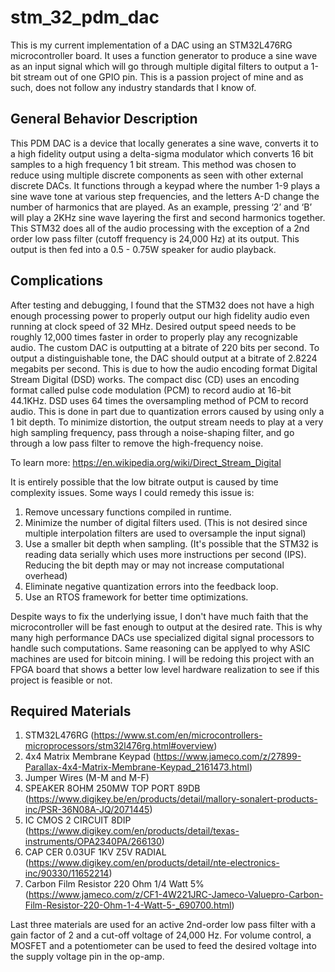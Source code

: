 # stm_32_pdm_dac

This is my current implementation of a DAC using an STM32L476RG microcontroller board.
It uses a function generator to produce a sine wave as an input signal which will go through multiple digital filters to output a 1-bit stream out of one GPIO pin.
This is a passion project of mine and as such, does not follow any industry standards that I know of.

## General Behavior Description

This PDM DAC is a device that locally generates a sine wave, converts it to a high fidelity output using a delta-sigma modulator which converts 16 bit samples to a high frequency 1 bit stream. This method was chosen to reduce using multiple discrete components as seen with other external discrete DACs. It functions through a keypad where the number 1-9 plays a sine wave tone at various step frequencies, and the letters A-D change the number of harmonics that are played. As an example, pressing ‘2’ and ‘B’ will play a 2KHz sine wave layering the first and second harmonics together. This STM32 does all of the audio processing with the exception of a 2nd order low pass filter (cutoff frequency is 24,000 Hz) at its output. This output is then fed into a 0.5 - 0.75W speaker for audio playback.

## Complications

After testing and debugging, I found that the STM32 does not have a high enough processing power to properly output our high fidelity audio even running at clock speed of 32 MHz. Desired output speed needs to be roughly 12,000 times faster in order to properly play any recognizable audio. The custom DAC is outputting at a bitrate of 220 bits per second. To output a distinguishable tone, the DAC should output at a bitrate of 2.8224 megabits per second. This is due to how the audio encoding format Digital Stream Digital (DSD) works. The compact disc (CD) uses an encoding format called pulse code modulation (PCM) to record audio at 16-bit 44.1KHz. DSD uses 64 times the oversampling method of PCM to record audio. This is done in part due to quantization errors caused by using only a 1 bit depth. To minimize distortion, the output stream needs to play at a very high sampling frequency, pass through a noise-shaping filter, and go through a low pass filter to remove the high-frequency noise.

To learn more: https://en.wikipedia.org/wiki/Direct_Stream_Digital

It is entirely possible that the low bitrate output is caused by time complexity issues. Some ways I could remedy this issue is:

1. Remove uncessary functions compiled in runtime.
2. Minimize the number of digital filters used. (This is not desired since multiple interpolation filters are used to oversample the input signal)
3. Use a smaller bit depth when sampling. (It's possible that the STM32 is reading data serially which uses more instructions per second (IPS). Reducing the bit depth may or may not increase computational overhead)
4. Eliminate negative quantization errors into the feedback loop.
5. Use an RTOS framework for better time optimizations.

Despite ways to fix the underlying issue, I don't have much faith that the microcontroller will be fast enough to output at the desired rate. This is why many high performance DACs use specialized digital signal processors to handle such computations. Same reasoning can be applyed to why ASIC machines are used for bitcoin mining. I will be redoing this project with an FPGA board that shows a better low level hardware realization to see if this project is feasible or not.

## Required Materials

1. STM32L476RG (https://www.st.com/en/microcontrollers-microprocessors/stm32l476rg.html#overview)
2. 4x4 Matrix Membrane Keypad (https://www.jameco.com/z/27899-Parallax-4x4-Matrix-Membrane-Keypad_2161473.html)
3. Jumper Wires (M-M and M-F)
4. SPEAKER 8OHM 250MW TOP PORT 89DB (https://www.digikey.be/en/products/detail/mallory-sonalert-products-inc/PSR-36N08A-JQ/2071445)
6. IC CMOS 2 CIRCUIT 8DIP (https://www.digikey.com/en/products/detail/texas-instruments/OPA2340PA/266130)
7. CAP CER 0.03UF 1KV Z5V RADIAL (https://www.digikey.com/en/products/detail/nte-electronics-inc/90330/11652214)
8. Carbon Film Resistor 220 Ohm 1/4 Watt 5% (https://www.jameco.com/z/CF1-4W221JRC-Jameco-Valuepro-Carbon-Film-Resistor-220-Ohm-1-4-Watt-5-_690700.html)

Last three materials are used for an active 2nd-order low pass filter with a gain factor of 2 and a cut-off voltage of 24,000 Hz. For volume control, a MOSFET and a potentiometer can be used to feed the desired voltage into the supply voltage pin in the op-amp.
